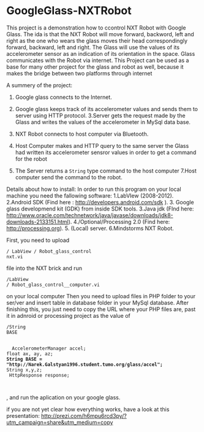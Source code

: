 GoogleGlass-NXTRobot
====================

This project is a demonstration how to ccontrol NXT Robot with Google Glass.
The ida is that the NXT Robot will move forward, backword, left and right as the one who wears the glass moves
their head correspondingly forward, backward, left and right.
The Glass will use the values of its accelerometer sensor as an indication of its orientation in the space.
Glass communicates with the Robot via internet. 
This Project can be used as a base for many other project for the glass and robot as well, because it makes the bridge between two platforms through internet


A summery of the project:
  1. Google glass connects to the Internet.
  2. Google glass keeps track of its accelerometer values and sends them to server using HTTP protocol. 
  3.Server gets the request made by the Glass and writes the values of the accelerometer in MySql data base.

  4. NXT Robot connects to host computer via Bluetooth.
  5. Host Computer makes and HTTP query to the same server the Glass had written its accelerometer sensror values in order       to get a command for the robot
  6. The Server returns a <code>String</code> type command to the host computer
  7.Host computer send the command to the robot.


Details about how to install:
  In order to run this program on your local machine you need the fallowing software:
      1.LabVIew (2008-2012).
      2.Android SDK (Find here : http://developers.android.com/sdk ).
      3. Google glass developmend kit (GDK) from inside SDK tools.
      3.Java jdk (FInd here: http://www.oracle.com/technetwork/java/javase/downloads/jdk8-downloads-2133151.html).
      4./Optional/Processing 2.0 (Find here: http://processing.org).
      5. (Local) server.
      6.Mindstorms NXT Robot.
      
  First, you need to upload <pre><code>/ LabView / Robot_glass_control nxt.vi </code></pre> file into the NXT brick and run  <pre><code>/LabView / Robot_glass_control__computer.vi</code></pre> on your local computer
  Then you need to upload files in PHP folder to your ser/ver and insert table in database folder in your MySql database.
  After finishing this, you just need to copy the URL where your PHP files are, past it in adnroid or processing project as the value of <pre><code>/String BASE</code></pre>
  
  <pre><code>
  AccelerometerManager accel;
float ax, ay, az;
<b>String BASE = "http://Narek.Galstyan1996.student.tumo.org/glass/accel";</b>
String x,y,z;
 HttpResponse response;

  </code></pre>
  
  
  , and run the aplication on your google glass.
  
 
if you are not yet clear how everything works, have a look at  this presentation:
http://prezi.com/h6mpu6rcd3py/?utm_campaign=share&utm_medium=copy
